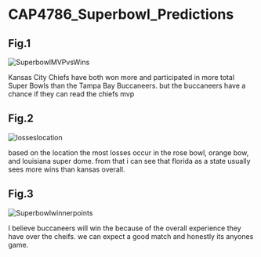 # CAP4786_Superbowl_Predictions

## Fig.1
![SuperbowlMVPvsWins](https://user-images.githubusercontent.com/60233492/106211224-63a9e780-6196-11eb-8ebf-b46bfdff78fe.png)


Kansas City Chiefs have both won more and participated in more total Super Bowls than the Tampa Bay Buccaneers. but the buccaneers have a chance if they can read the chiefs mvp


## Fig.2

![losseslocation](https://user-images.githubusercontent.com/60233492/106211354-a4096580-6196-11eb-9e13-b8a043bf11d3.png)

based on the location the most losses occur in the rose bowl, orange bow, and louisiana super dome. from that i can see that florida as a state usually sees more wins than kansas overall.

## Fig.3

![Superbowlwinnerpoints](https://user-images.githubusercontent.com/60233492/106211687-25f98e80-6197-11eb-8552-f23810d03f49.png)

I believe buccaneers will win the because of the overall experience they have over the cheifs. we can expect a good match and honestly its anyones game.


